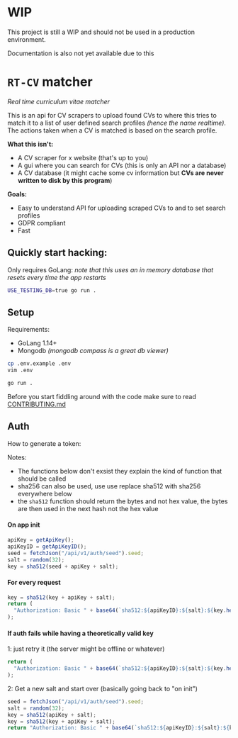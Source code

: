 # WIP

This project is still a WIP and should not be used in a production environment.

Documentation is also not yet available due to this

# `RT-CV` matcher

_Real time curriculum vitae matcher_

This is an api for CV scrapers to upload found CVs to where this tries to match it to a list of user defined search profiles _(hence the name realtime)_. The actions taken when a CV is matched is based on the search profile.

**What this isn't:**

- A CV scraper for x website (that's up to you)
- A gui where you can search for CVs (this is only an API nor a database)
- A CV database (it might cache some cv information but **CVs are never written to disk by this program**)

**Goals:**

- Easy to understand API for uploading scraped CVs to and to set search profiles
- GDPR compliant
- Fast

## Quickly start hacking:

Only requires GoLang:
_note that this uses an in memory database that resets every time the app restarts_

```bash
USE_TESTING_DB=true go run .
```

## Setup

Requirements:

- GoLang 1.14+
- Mongodb _(mongodb compass is a great db viewer)_

```bash
cp .env.example .env
vim .env

go run .
```

Before you start fiddling around with the code make sure to read [CONTRIBUTING.md](/CONTRIBUTING.md)

## Auth

How to generate a token:

Notes:

- The functions below don't exsist they explain the kind of function that should be called
- sha256 can also be used, use use replace sha512 with sha256 everywhere below
- the `sha512` function should return the bytes and not hex value, the bytes are then used in the next hash not the hex value

#### On app init

```js
apiKey = getApiKey();
apiKeyID = getApiKeyID();
seed = fetchJson("/api/v1/auth/seed").seed;
salt = random(32);
key = sha512(seed + apiKey + salt);
```

#### For every request

```js
key = sha512(key + apiKey + salt);
return (
  "Authorization: Basic " + base64(`sha512:${apiKeyID}:${salt}:${key.hex()}`)
);
```

#### If auth fails while having a theoretically valid key

1: just retry it (the server might be offline or whatever)

```js
return (
  "Authorization: Basic " + base64(`sha512:${apiKeyID}:${salt}:${key.hex()}`)
);
```

2: Get a new salt and start over (basically going back to "on init")

```js
seed = fetchJson("/api/v1/auth/seed").seed;
salt = random(32);
key = sha512(apiKey + salt);
key = sha512(key + apiKey + salt);
return "Authorization: Basic " + base64(`sha512:${apiKeyID}:${salt}:${key}`);
```
